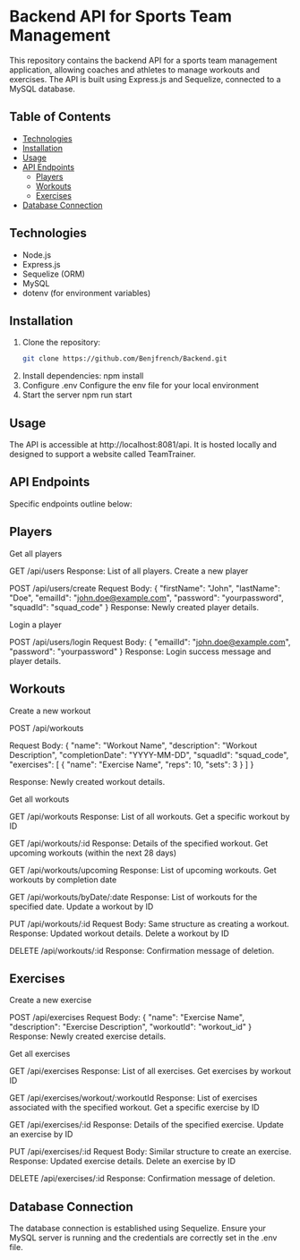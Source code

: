 # Backend API for Sports Team Management

This repository contains the backend API for a sports team management application, allowing coaches and athletes to manage workouts and exercises. The API is built using Express.js and Sequelize, connected to a MySQL database.

## Table of Contents

- [Technologies](#technologies)
- [Installation](#installation)
- [Usage](#usage)
- [API Endpoints](#api-endpoints)
  - [Players](#players)
  - [Workouts](#workouts)
  - [Exercises](#exercises)
- [Database Connection](#database-connection)

## Technologies

- Node.js
- Express.js
- Sequelize (ORM)
- MySQL
- dotenv (for environment variables)

## Installation

1. Clone the repository:
   ```bash
   git clone https://github.com/Benjfrench/Backend.git
2. Install dependencies:
    npm install
3. Configure .env
    Configure the env file for your local environment
4. Start the server
    npm run start

## Usage
The API is accessible at http://localhost:8081/api. It is hosted locally and designed to support a website called TeamTrainer.

## API Endpoints

Specific endpoints outline below:

## Players

Get all players

GET /api/users
Response: List of all players.
Create a new player

POST /api/users/create
Request Body:
{
  "firstName": "John",
  "lastName": "Doe",
  "emailId": "john.doe@example.com",
  "password": "yourpassword",
  "squadId": "squad_code"
}
Response: Newly created player details.

Login a player

POST /api/users/login
Request Body:
{
  "emailId": "john.doe@example.com",
  "password": "yourpassword"
}
Response: Login success message and player details.

## Workouts
Create a new workout

POST /api/workouts

Request Body:
{
  "name": "Workout Name",
  "description": "Workout Description",
  "completionDate": "YYYY-MM-DD",
  "squadId": "squad_code",
  "exercises": [
    {
      "name": "Exercise Name",
      "reps": 10,
      "sets": 3
    }
  ]
}

Response: Newly created workout details.

Get all workouts

GET /api/workouts
Response: List of all workouts.
Get a specific workout by ID

GET /api/workouts/:id
Response: Details of the specified workout.
Get upcoming workouts (within the next 28 days)

GET /api/workouts/upcoming
Response: List of upcoming workouts.
Get workouts by completion date

GET /api/workouts/byDate/:date
Response: List of workouts for the specified date.
Update a workout by ID

PUT /api/workouts/:id
Request Body: Same structure as creating a workout.
Response: Updated workout details.
Delete a workout by ID

DELETE /api/workouts/:id
Response: Confirmation message of deletion.

## Exercises
Create a new exercise

POST /api/exercises
Request Body:
{
  "name": "Exercise Name",
  "description": "Exercise Description",
  "workoutId": "workout_id"
}
Response: Newly created exercise details.

Get all exercises

GET /api/exercises
Response: List of all exercises.
Get exercises by workout ID

GET /api/exercises/workout/:workoutId
Response: List of exercises associated with the specified workout.
Get a specific exercise by ID

GET /api/exercises/:id
Response: Details of the specified exercise.
Update an exercise by ID

PUT /api/exercises/:id
Request Body: Similar structure to create an exercise.
Response: Updated exercise details.
Delete an exercise by ID

DELETE /api/exercises/:id
Response: Confirmation message of deletion.

## Database Connection

The database connection is established using Sequelize. Ensure your MySQL server is running and the credentials are correctly set in the .env file.

